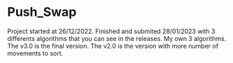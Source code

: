 # Push_Swap
Project started at 26/12/2022. 
Finished and submited 28/01/2023 with 3 differents algorithms that you can see in the releases. 
My own 3 algorithms. 
The v3.0 is the final version. 
The v2.0 is the version with more number of movements to sort.
